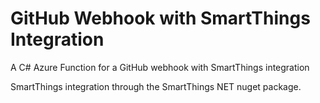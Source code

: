 # GitHub Webhook with SmartThings Integration

A C# Azure Function for a GitHub webhook with SmartThings integration

SmartThings integration through the SmartThings NET nuget package.